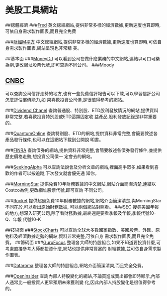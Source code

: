 # 美股工具網站


##總體經濟
###[Fred](https://fred.stlouisfed.org/)
英文總經網站,提供非常多樣的經濟數據,更新速度也算即時,可依自身需求製作圖表,而且完全免費

###[財經M平方](https://www.macromicro.me/macro)
中文總經網站,提供非常多樣的經濟數據,更新速度也算即時,可依自身需求製作圖表,網站呈現也非常精
美。

##基本面
###[MoneyDJ](https://money.moneydj.com/us/basic/basic0001/KO)
可以看到公司在做什麼業務的中文網站,連結以可口可樂為例,更改網址股票代號,即可查詢不同公司。
###[Moody](https://www.moodys.com/)


## [CNBC](https://www.cnbc.com/stock-screener/)


可以查詢公司信評走勢的地方,也有一些免費信評報告可以下載,可以學習信評公司怎麼評估償債能力,如
果喜歡投資公司債,是很值得參考的網站。

###[Dividend Chanel](https://www.dividendchannel.com/)
查詢普通股、特別股、ETD股利發放情況的網站,提供資料非常完整,若喜歡投資特別股或ETD這類固定收
益產品,股利發放記錄是非常重要的。

###[QuantumOnline](http://www.quantumonline.com/Index.cfm)
查詢特別股、ETD的網站,提供資料非常完整,會簡要敘述各產品發行條件,也可以在這網站下載到公開說
明書。

###[FINRA](http://finra-markets.morningstar.com/BondCenter/Default.jsp?part=3)
查詢債券的網站,提供資料非常完整,會簡要敘述各債券發行條件,並提供歷史價格走勢,想投資公司債一
定會去的網站。



###[SeekingAlpha](https://seekingalpha.com/)
可以查詢法說會及分析文章的網站,裡面高手眾多,如果看到喜歡的作者可以按追蹤,下次發文就會優先通
知你。

###[MorningStar](http://financials.morningstar.com/income-statement/is.html?t=cost&region=usa&culture=zh-TW&platform=sal)
提供免費10年財務數據的中文網站,網站介面簡潔清楚,連結以Costco為例,更改網址股票代號,即可查詢
不同公司。

###[Rocket](http://www.rocketfinancial.com/)
提供超過免費10年財務數據的網站,網站介面簡潔清楚,與MorningStar不同在於,可以看出原始財務數據,
可以兩個網站對照看。
###[SEC](https://www.sec.gov/search/search.htm)
搜尋美國年報的地方,想深入研究公司,除了看財務數據,最終還是要看季報及年報,季報代號10-Q、年報
代號10-K

##技術面
###[StockCharts](https://stockcharts.com/)
可以查詢全球大多數國家指數、美國股票、外匯、原物料及經濟數據走勢的網站,資料非常完整,可依自身
需求製作圖表,而且完全免費。
##籌碼面
###[GuruFocus](https://www.gurufocus.com/new_index/)
整理各大師的持股組合,如果不知道要投資什麼,可考慮直接參考大師都投資什麼,網站也提供非常豐富的
財經數據,並可依自身需求製作圖表。

###[Dataroma](https://dataroma.com/m/home.php)
整理各大師的持股組合,網站介面簡潔清爽,而且完全免費。

###[OpenInsider](http://openinsider.com/)
查詢內部人持股變化的網站,不論買進或賣出都會即時顯示,內部人通常比一般投資人更早預期未來獲利變
化,因此內部人持股變化是很值得參考的。